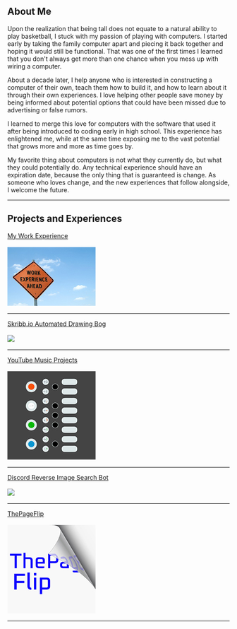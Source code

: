 ## About Me

Upon the realization that being tall does not equate to a natural ability to play basketball, I stuck with my passion of playing with computers. I started early by taking the family computer apart and piecing it back together and hoping it would still be functional. That was one of the first times I learned that you don't always get more than one chance when you mess up with wiring a computer. 

About a decade later, I help anyone who is interested in constructing a computer of their own, teach them how to build it, and how to learn about it through their own experiences. I love helping other people save money by being informed about potential options that could have been missed due to advertising or false rumors. 

I learned to merge this love for computers with the software that used it after being introduced to coding early in high school. This experience has enlightened me, while at the same time exposing me to the vast potential that grows more and more as time goes by. 

My favorite thing about computers is not what they currently do, but what they could potentially do. Any technical experience should have an expiration date, because the only thing that is guaranteed is change. As someone who loves change, and the new experiences that follow alongside, I welcome the future. 

---

## Projects and Experiences

[My Work Experience](/work_experience)
<br><br>
<img src="images/work_ahead_smaller.jpg?raw=true" href="/work_experience"/>

---

[Skribb.io Automated Drawing Bog](/skribblio_bot)
<br><br>
<img src="https://skribbl.io/res/logo.gif" href="/skribblio_bot"/>

---

[YouTube Music Projects](/youtube_channel)
<br><br>
<img src="images/op1-simplified_smallerr.jpg" href="/youtube_channel"/>

---

[Discord Reverse Image Search Bot](/discord_search_bot)
<br><br>
<img src="https://discordapp.com/assets/20d185289ca0178b8dd30d7605f6dc72.svg" href="/discord_search_bot"/>

---
[ThePageFlip](/thepageflip)
<br><br>
<img src="images/thepageflip_smaller.jpg?raw=true" href="/thepageflip"/>

---



